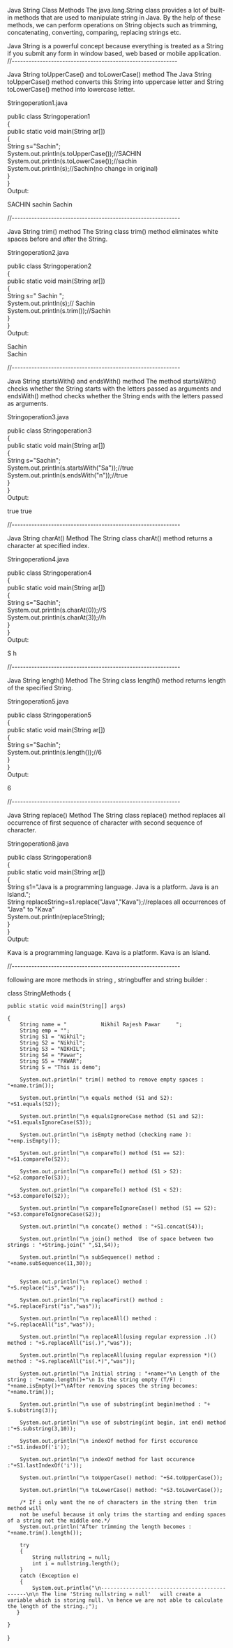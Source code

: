 Java String Class Methods
The java.lang.String class provides a lot of built-in methods that are used to manipulate string in Java. By the help of these methods, we can perform operations on String objects such as trimming, concatenating, converting, comparing, replacing strings etc.

Java String is a powerful concept because everything is treated as a String if you submit any form in window based, web based or mobile application.
//-----------------------------------------------------------

Java String toUpperCase() and toLowerCase() method
The Java String toUpperCase() method converts this String into uppercase letter and String toLowerCase() method into lowercase letter.

Stringoperation1.java

public class Stringoperation1  
{  
public static void main(String ar[])  
{  
String s="Sachin";    
System.out.println(s.toUpperCase());//SACHIN    
System.out.println(s.toLowerCase());//sachin    
System.out.println(s);//Sachin(no change in original)    
}  
}  
Output:

SACHIN
sachin
Sachin

//------------------------------------------------------------

Java String trim() method
The String class trim() method eliminates white spaces before and after the String.

Stringoperation2.java

public class Stringoperation2  
{  
public static void main(String ar[])  
{  
String s="  Sachin  ";    
System.out.println(s);//  Sachin      
System.out.println(s.trim());//Sachin    
}  
}  
Output:

Sachin  
Sachin

//------------------------------------------------------------

Java String startsWith() and endsWith() method
The method startsWith() checks whether the String starts with the letters passed as arguments and endsWith() method checks whether the String ends with the letters passed as arguments.

Stringoperation3.java

public class Stringoperation3  
{  
public static void main(String ar[])  
{  
String s="Sachin";    
 System.out.println(s.startsWith("Sa"));//true    
 System.out.println(s.endsWith("n"));//true    
}  
}  
Output:

true
true

//------------------------------------------------------------

Java String charAt() Method
The String class charAt() method returns a character at specified index.

Stringoperation4.java

public class Stringoperation4  
{  
public static void main(String ar[])  
{  
String s="Sachin";    
System.out.println(s.charAt(0));//S    
System.out.println(s.charAt(3));//h    
}  
}  
Output:

S
h

//------------------------------------------------------------

Java String length() Method
The String class length() method returns length of the specified String.

Stringoperation5.java

public class Stringoperation5  
{  
public static void main(String ar[])  
{  
String s="Sachin";    
System.out.println(s.length());//6    
}  
}  
Output:

6

//------------------------------------------------------------

Java String replace() Method
The String class replace() method replaces all occurrence of first sequence of character with second sequence of character.

Stringoperation8.java

public class Stringoperation8  
{  
public static void main(String ar[])  
{  
String s1="Java is a programming language. Java is a platform. Java is an Island.";      
String replaceString=s1.replace("Java","Kava");//replaces all occurrences of "Java" to "Kava"      
System.out.println(replaceString);    
}  
}     
Output:

Kava is a programming language. Kava is a platform. Kava is an Island.

//------------------------------------------------------------


following are more methods in string , stringbuffer and string builder :

class  StringMethods
{

	public static void main(String[] args) 
 
	{
		String name = "           Nikhil Rajesh Pawar     ";
		String emp = "";
		String S1 = "Nikhil";
		String S2 = "Nikhil";
		String S3 = "NIKHIL";
		String S4 = "Pawar";
		String S5 = "PAWAR";
		String S = "This is demo";

		System.out.println(" trim() method to remove empty spaces : "+name.trim());
		
		System.out.println("\n equals method (S1 and S2): "+S1.equals(S2));

		System.out.println("\n equalsIgnoreCase method (S1 and S2): "+S1.equalsIgnoreCase(S3));

		System.out.println("\n isEmpty method (checking name ): "+emp.isEmpty());

		System.out.println("\n compareTo() method (S1 == S2): "+S1.compareTo(S2));

		System.out.println("\n compareTo() method (S1 > S2): "+S2.compareTo(S3));

		System.out.println("\n compareTo() method (S1 < S2): "+S3.compareTo(S2));

		System.out.println("\n compareToIgnoreCase() method (S1 == S2): "+S3.compareToIgnoreCase(S2));

		System.out.println("\n concate() method : "+S1.concat(S4));

		System.out.println("\n join() method  Use of space between two strings : "+String.join(" ",S1,S4));

		System.out.println("\n subSequence() method :  "+name.subSequence(11,30));

		
		System.out.println("\n replace() method : "+S.replace("is","was"));

		System.out.println("\n replaceFirst() method : "+S.replaceFirst("is","was"));

		System.out.println("\n replaceAll() method : "+S.replaceAll("is","was"));

		System.out.println("\n replaceAll(using regular expression .)() method : "+S.replaceAll("is(.)","was"));

		System.out.println("\n replaceAll(using regular expression *)() method : "+S.replaceAll("is(.*)","was"));

		System.out.println("\n Initial string : "+name+"\n Length of the string : "+name.length()+"\n Is the string empty (T/F) : "+name.isEmpty()+"\nAfter removing spaces the string becomes: "+name.trim());

		System.out.println("\n use of substring(int begin)method : "+ S.substring(3));

		System.out.println("\n use of substring(int begin, int end) method :"+S.substring(3,10));

		System.out.println("\n indexOf method for first occurence  :"+S1.indexOf('i'));

		System.out.println("\n indexOf method for last occurence  :"+S1.lastIndexOf('i'));

		System.out.println("\n toUpperCase() method: "+S4.toUpperCase());

		System.out.println("\n toLowerCase() method: "+S3.toLowerCase());

		/* If i only want the no of characters in the string then  trim method will
		not be useful because it only trims the starting and ending spaces of a string not the middle one.*/
		System.out.println("After trimming the length becomes : "+name.trim().length());

        try
        {
			String nullstring = null;
			int i = nullstring.length();
        }
        catch (Exception e)
        {
			System.out.println("\n----------------------------------------------\n\n The line 'String nullstring = null'   will create a variable which is storing null. \n hence we are not able to calculate the length of the string.;");
       }

	}
}
 
